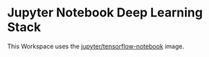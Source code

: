 # Jupyter Notebook Deep Learning Stack

This Workspace uses the [jupyter/tensorflow-notebook](https://hub.docker.com/r/jupyter/tensorflow-notebook) image.
